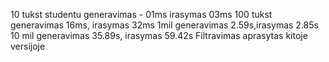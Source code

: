 10 tukst studentu generavimas - 01ms irasymas 03ms
100 tukst generavimas 16ms, irasymas 32ms
1mil generavimas 2.59s,irasymas 2.85s
10 mil generavimas 35.89s, irasymas 59.42s
Filtravimas aprasytas kitoje versijoje
